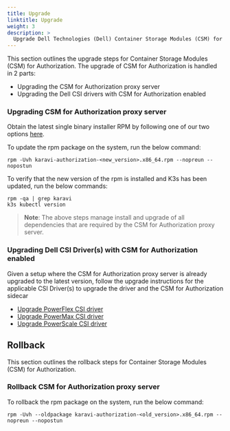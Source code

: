 ```yaml
---
title: Upgrade
linktitle: Upgrade 
weight: 3
description: >
  Upgrade Dell Technologies (Dell) Container Storage Modules (CSM) for Authorization
---
```


This section outlines the upgrade steps for Container Storage Modules (CSM) for Authorization.  The upgrade of CSM for Authorization is handled in 2 parts:
- Upgrading the CSM for Authorization proxy server
- Upgrading the Dell CSI drivers with CSM for Authorization enabled

### Upgrading CSM for Authorization proxy server

Obtain the latest single binary installer RPM by following one of our two options [here](../deployment/#single-binary-installer). 

To update the rpm package on the system, run the below command:

```
rpm -Uvh karavi-authorization-<new_version>.x86_64.rpm --nopreun --nopostun
```

To verify that the new version of the rpm is installed and K3s has been updated, run the below commands:

```
rpm -qa | grep karavi
k3s kubectl version
``` 

>__Note__: The above steps manage install and upgrade of all dependencies that are required by the CSM for Authorization proxy server. 

### Upgrading Dell CSI Driver(s) with CSM for Authorization enabled

Given a setup where the CSM for Authorization proxy server is already upgraded to the latest version, follow the upgrade instructions for the applicable CSI Driver(s) to upgrade the driver and the CSM for Authorization sidecar

- [Upgrade PowerFlex CSI driver](../../csidriver/upgradation/drivers/powerflex/)
- [Upgrade PowerMax CSI driver](../../csidriver/upgradation/drivers/powermax/)
- [Upgrade PowerScale CSI driver](../../csidriver/upgradation/drivers/isilon/)

## Rollback

This section outlines the rollback steps for Container Storage Modules (CSM) for Authorization.
### Rollback CSM for Authorization proxy server

To rollback the rpm package on the system, run the below command:

```
rpm -Uvh --oldpackage karavi-authorization-<old_version>.x86_64.rpm --nopreun --nopostun
```